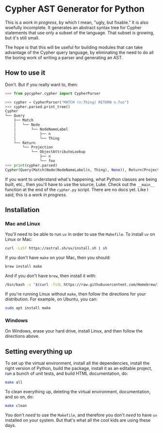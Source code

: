 # Cypher AST Generator for Python

This is a *work in progress*, by which I mean, "ugly, but fixable." It is also
woefully incomplete. It generates an abstract syntax tree for Cypher statements
that use only a subset of the language. That subset is growing, but it's still
small.

The hope is that this will be useful for building modules that can take advantage
of the Cypher query language, by eliminating the need to do all the boring work
of writing a parser and generating an AST.

## How to use it

Don't. But if you really want to, then:

```python
>>> from pycypher.cypher import CypherParser

>>> cypher = CypherParser("MATCH (n:Thing) RETURN n.foo")
>>> cypher.parsed.print_tree()
Cypher
└── Query
    ├── Match
    │   └── Node
    │       └── NodeNameLabel
    │           ├── n
    │           └── Thing
    └── Return
        └── Projection
            └── ObjectAttributeLookup
                ├── n
                └── foo
>>> print(cypher.parsed)
Cypher(Query(Match(Node(NodeNameLabel(n, Thing), None)), Return(Projection([ObjectAttributeLookup(n, foo)]))))
```

If you want to understand what's happening, what Python classes are being built, etc., then you'll
have to use the source, Luke. Check out the `__main__` function at the end of the `cypher.py` script. There
are no docs yet. Like I said, this is a *work in progress*.

## Installation

### Mac and Linux

You'll need to be able to run `uv` in order to use the `Makefile`. To install `uv` on Linux or Mac:

```bash
curl -LsSf https://astral.sh/uv/install.sh | sh
```

If you don't have `make` on your Mac, then you should:

```bash
brew install make
```

And if you don't have `brew`, then install it with:

```bash
/bin/bash -c "$(curl -fsSL https://raw.githubusercontent.com/Homebrew/install/HEAD/install.sh)"
```

If you're running Linux without `make`, then follow the directions for your distribution. For example,
on Ubuntu, you can:

```bash
sudo apt install make
```

### Windows 

On Windows, erase your hard drive, install Linux, and then follow the directions above.

## Setting everything up

To set up the virtual environment, install all the dependencies, install the right version of Python, build the package, install it as an editable project, run a bunch of unit tests, and build HTML documentation, do:

```bash
make all
```

To clean everything up, deleting the virtual environment, documentation, and so on, do:

```bash
make clean
```

You don't *need* to use the `Makefile`, and therefore you don't *need* to have `uv` installed on your system. But that's what all the cool kids are using these days.